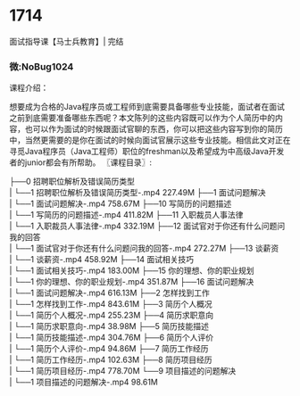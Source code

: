 # 1714
面试指导课【马士兵教育】| 完结

### 微:NoBug1024 


课程介绍：

想要成为合格的Java程序员或工程师到底需要具备哪些专业技能，面试者在面试之前到底需要准备哪些东西呢？本文陈列的这些内容既可以作为个人简历中的内容，也可以作为面试的时候跟面试官聊的东西，你可以把这些内容写到你的简历中，当然更需要的是你在面试的时候向面试官展示这些专业技能。相信此文对正在寻觅Java程序员（Java工程师）职位的freshman以及希望成为中高级Java开发者的junior都会有所帮助。
〖课程目录〗:



├──0 招聘职位解析及错误简历类型  
|   └──1 招聘职位解析及错误简历类型-.mp4  227.49M
├──1 面试问题解决  
|   └──1 面试问题解决-.mp4  758.67M
├──10 写简历的问题描述  
|   └──1 写简历的问题描述-.mp4  411.82M
├──11 入职裁员人事法律  
|   └──1 入职裁员人事法律-.mp4  332.19M
├──12 面试官对于你还有什么问题问我的回答  
|   └──1 面试官对于你还有什么问题问我的回答-.mp4  272.27M
├──13 谈薪资  
|   └──1 谈薪资-.mp4  458.92M
├──14 面试相关技巧  
|   └──1 面试相关技巧-.mp4  183.00M
├──15 你的理想、你的职业规划  
|   └──1 你的理想、你的职业规划-.mp4  351.87M
├──16 面试问题解决  
|   └──1 面试问题解决-.mp4  616.13M
├──2 怎样找到工作  
|   └──1 怎样找到工作-.mp4  843.61M
├──3 简历个人概况  
|   └──1 简历个人概况-.mp4  255.23M
├──4 简历求职意向  
|   └──1 简历求职意向-.mp4  38.98M
├──5 简历技能描述  
|   └──1 简历技能描述-.mp4  304.76M
├──6 简历个人评价  
|   └──1 简历个人评价-.mp4  94.86M
├──7 简历工作经历  
|   └──1 简历工作经历-.mp4  102.63M
├──8 简历项目经历  
|   └──1 简历项目经历-.mp4  778.70M
└──9 项目描述的问题解决  
|   └──1 项目描述的问题解决-.mp4  98.61M
